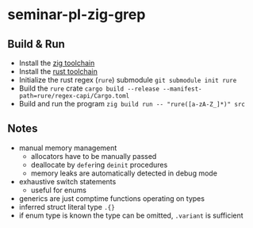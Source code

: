 # seminar-pl-zig-grep

## Build & Run
- Install the [zig toolchain](https://ziglang.org/download)
- Install the [rust toolchain](https://rustup.rs/)
- Initialize the rust regex (`rure`) submodule `git submodule init rure`
- Build the `rure` crate `cargo build --release --manifest-path=rure/regex-capi/Cargo.toml`
- Build and run the program `zig build run -- "rure([a-zA-Z_]*)" src`

## Notes
- manual memory management
    - allocators have to be manually passed
    - deallocate by `defer`ing `deinit` procedures
    - memory leaks are automatically detected in debug mode
- exhaustive switch statements
    - useful for enums
- generics are just comptime functions operating on types
- inferred struct literal type `.{}`
- if enum type is known the type can be omitted, `.variant` is sufficient
